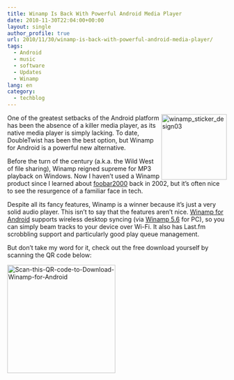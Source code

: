 ```yaml
---
title: Winamp Is Back With Powerful Android Media Player
date: 2010-11-30T22:04:00+00:00
layout: single
author_profile: true
url: 2010/11/30/winamp-is-back-with-powerful-android-media-player/
tags:
  - Android
  - music
  - software
  - Updates
  - Winamp
lang: en
category: 
  - techblog
---
```

[<img title="winamp_sticker_design03" border="0" alt="winamp_sticker_design03" align="right" src="http://lh4.ggpht.com/_vaUVXcmC3OI/TPVt3uIMPWI/AAAAAAAADS4/faUtVJj7d0E/winamp_sticker_design03_thumb%5B1%5D.png?imgmax=800" width="150" height="150" />](http://lh5.ggpht.com/_vaUVXcmC3OI/TPVt1a4S4TI/AAAAAAAADS0/WHBseU5DdP4/s1600-h/winamp_sticker_design03%5B4%5D.png)One of the greatest setbacks of the Android platform has been the absence of a killer media player, as its native media player is simply lacking. To date, DoubleTwist has been the best option, but Winamp for Android is a powerful new alternative. 

Before the turn of the century (a.k.a. the Wild West of file sharing), Winamp reigned supreme for MP3 playback on Windows. Now I haven’t used a Winamp product since I learned about [foobar2000](http://en.wikipedia.org/wiki/Foobar2000) back in 2002, but it’s often nice to see the resurgence of a familiar face in tech.

Despite all its fancy features, Winamp is a winner because it’s just a very solid audio player. This isn’t to say that the features aren’t nice. [Winamp for Android](http://blog.winamp.com/2010/11/30/winamp-for-android/) supports wireless desktop syncing (via [Winamp 5.6](http://www.winamp.com/media-player) for PC), so you can simply beam tracks to your device over Wi-Fi. It also has Last.fm scrobbling support and particularly good play queue management.

But don’t take my word for it, check out the free download yourself by scanning the QR code below:

[<img title="Scan-this-QR-code-to-Download-Winamp-for-Android" border="0" alt="Scan-this-QR-code-to-Download-Winamp-for-Android" src="http://lh4.ggpht.com/_vaUVXcmC3OI/TPVt8aHNkUI/AAAAAAAADTA/XNGqm_Q7GCY/Scan-this-QR-code-to-Download-Winamp-for-Android_thumb.png?imgmax=800" width="248" height="248" />](http://lh6.ggpht.com/_vaUVXcmC3OI/TPVt5sq27_I/AAAAAAAADS8/eTzIX62jHtM/s1600-h/Scan-this-QR-code-to-Download-Winamp-for-Android%5B2%5D.png)